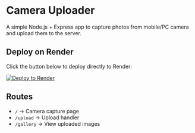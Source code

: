# Camera Uploader

A simple Node.js + Express app to capture photos from mobile/PC camera and upload them to the server.

## Deploy on Render

Click the button below to deploy directly to Render:

[![Deploy to Render](https://render.com/images/deploy-to-render-button.svg)](https://render.com/deploy)

## Routes
- `/` → Camera capture page
- `/upload` → Upload handler
- `/gallery` → View uploaded images
